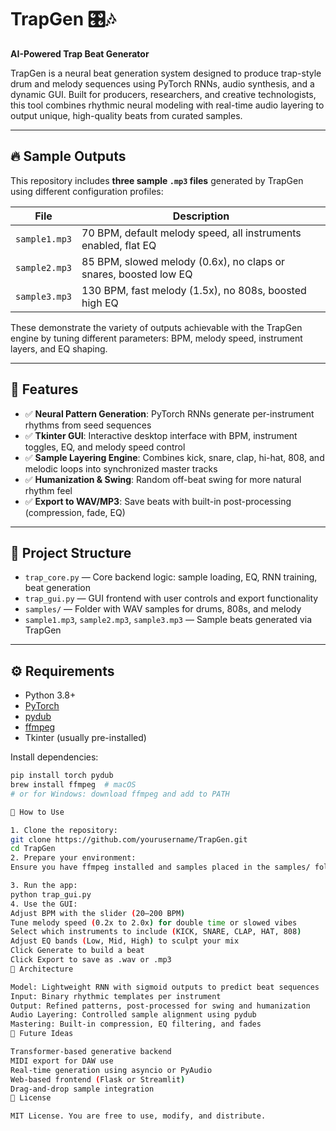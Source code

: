 # TrapGen 🎛️🎶  
**AI-Powered Trap Beat Generator**

TrapGen is a neural beat generation system designed to produce trap-style drum and melody sequences using PyTorch RNNs, audio synthesis, and a dynamic GUI. Built for producers, researchers, and creative technologists, this tool combines rhythmic neural modeling with real-time audio layering to output unique, high-quality beats from curated samples.

---

## 🔥 Sample Outputs

This repository includes **three sample `.mp3` files** generated by TrapGen using different configuration profiles:

| File         | Description |
|--------------|-------------|
| `sample1.mp3`   | 70 BPM, default melody speed, all instruments enabled, flat EQ |
| `sample2.mp3`  | 85 BPM, slowed melody (0.6x), no claps or snares, boosted low EQ |
| `sample3.mp3`  | 130 BPM, fast melody (1.5x), no 808s, boosted high EQ |

These demonstrate the variety of outputs achievable with the TrapGen engine by tuning different parameters: BPM, melody speed, instrument layers, and EQ shaping.

---

## 🎯 Features

- ✅ **Neural Pattern Generation**: PyTorch RNNs generate per-instrument rhythms from seed sequences
- ✅ **Tkinter GUI**: Interactive desktop interface with BPM, instrument toggles, EQ, and melody speed control
- ✅ **Sample Layering Engine**: Combines kick, snare, clap, hi-hat, 808, and melodic loops into synchronized master tracks
- ✅ **Humanization & Swing**: Random off-beat swing for more natural rhythm feel
- ✅ **Export to WAV/MP3**: Save beats with built-in post-processing (compression, fade, EQ)

---

## 📁 Project Structure

- `trap_core.py` — Core backend logic: sample loading, EQ, RNN training, beat generation
- `trap_gui.py` — GUI frontend with user controls and export functionality
- `samples/` — Folder with WAV samples for drums, 808s, and melody
- `sample1.mp3`, `sample2.mp3`, `sample3.mp3` — Sample beats generated via TrapGen

---

## ⚙️ Requirements

- Python 3.8+
- [PyTorch](https://pytorch.org/)
- [pydub](https://github.com/jiaaro/pydub)
- [ffmpeg](https://ffmpeg.org/)
- Tkinter (usually pre-installed)

Install dependencies:
```bash
pip install torch pydub
brew install ffmpeg  # macOS
# or for Windows: download ffmpeg and add to PATH

🚀 How to Use

1. Clone the repository:
git clone https://github.com/yourusername/TrapGen.git
cd TrapGen
2. Prepare your environment:
Ensure you have ffmpeg installed and samples placed in the samples/ folder.

3. Run the app:
python trap_gui.py
4. Use the GUI:
Adjust BPM with the slider (20–200 BPM)
Tune melody speed (0.2x to 2.0x) for double time or slowed vibes
Select which instruments to include (KICK, SNARE, CLAP, HAT, 808)
Adjust EQ bands (Low, Mid, High) to sculpt your mix
Click Generate to build a beat
Click Export to save as .wav or .mp3
🧠 Architecture

Model: Lightweight RNN with sigmoid outputs to predict beat sequences
Input: Binary rhythmic templates per instrument
Output: Refined patterns, post-processed for swing and humanization
Audio Layering: Controlled sample alignment using pydub
Mastering: Built-in compression, EQ filtering, and fades
🧪 Future Ideas

Transformer-based generative backend
MIDI export for DAW use
Real-time generation using asyncio or PyAudio
Web-based frontend (Flask or Streamlit)
Drag-and-drop sample integration
📜 License

MIT License. You are free to use, modify, and distribute.
